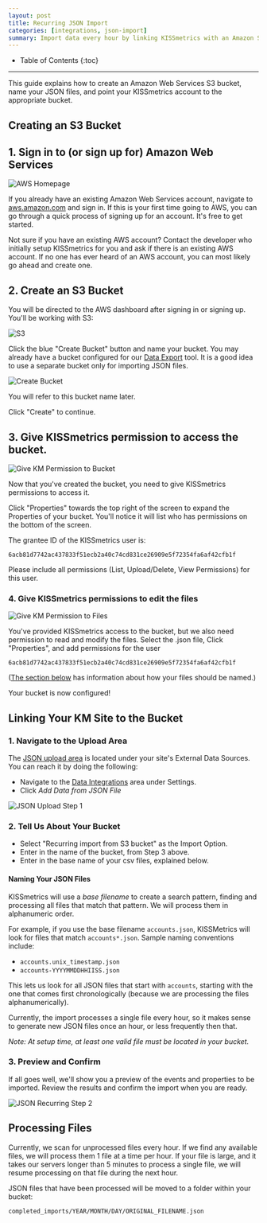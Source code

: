 ```yaml
---
layout: post
title: Recurring JSON Import
categories: [integrations, json-import]
summary: Import data every hour by linking KISSmetrics with an Amazon S3 bucket containing multiple `.csv` files.
---
```

* Table of Contents
{:toc}
* * *

This guide explains how to create an Amazon Web Services S3 bucket, name your JSON files, and point your KISSmetrics account to the appropriate bucket.

## Creating an S3 Bucket

## 1. Sign in to (or sign up for) Amazon Web Services
![AWS Homepage][1]

If you already have an existing Amazon Web Services account, navigate to [aws.amazon.com][aws] and sign in. If this is your first time going to AWS, you can go through a quick process of signing up for an account. It's free to get started.

Not sure if you have an existing AWS account? Contact the developer who initially setup KISSmetrics for you and ask if there is an existing AWS account. If no one has ever heard of an AWS account, you can most likely go ahead and create one.

## 2. Create an S3 Bucket

You will be directed to the AWS dashboard after signing in or signing up. You'll be working with S3:

![S3][2]

Click the blue "Create Bucket" button and name your bucket. You may already have a bucket configured for our [Data Export][data] tool. It is a good idea to use a separate bucket only for importing JSON files.

![Create Bucket][3]

You will refer to this bucket name later.

Click "Create" to continue.

## 3. Give KISSmetrics permission to access the bucket.
![Give KM Permission to Bucket][4]

Now that you've created the bucket, you need to give KISSmetrics permissions to access it.

Click "Properties" towards the top right of the screen to expand the Properties of your bucket. You'll notice it will list who has permissions on the bottom of the screen.

The grantee ID of the KISSmetrics user is:

`6acb81d7742ac437833f51ecb2a40c74cd831ce26909e5f72354fa6af42cfb1f`

Please include all permissions (List, Upload/Delete, View Permissions) for this user.

### 4. Give KISSmetrics permissions to edit the files
![Give KM Permission to Files][5]

You've provided KISSmetrics access to the bucket, but we also need permission to read and modify the files. Select the .json file, Click "Properties", and add permissions for the user

`6acb81d7742ac437833f51ecb2a40c74cd831ce26909e5f72354fa6af42cfb1f`

([The section below](/integrations/json-import/recurring-import#naming_your_csv_files) has information about how your files should be named.)

Your bucket is now configured!

## Linking Your KM Site to the Bucket

### 1. Navigate to the Upload Area

The [JSON upload area][json-new] is located under your site's External Data Sources. You can reach it by doing the following:

* Navigate to the [Data Integrations][external-data] area under Settings.
* Click *Add Data from JSON File*

![JSON Upload Step 1][screenshot-1]

### 2. Tell Us About Your Bucket

* Select "Recurring import from S3 bucket" as the Import Option.
* Enter in the name of the bucket, from Step 3 above.
* Enter in the base name of your csv files, explained below.

#### Naming Your JSON Files

KISSmetrics will use a *base filename* to create a search pattern, finding and processing all files that match that pattern. We will process them in alphanumeric order.

For example, if you use the base filename `accounts.json`, KISSMetrics will look for files that match `accounts*.json`. Sample naming conventions include:

* `accounts.unix_timestamp.json`
* `accounts-YYYYMMDDHHIISS.json`

This lets us look for all JSON files that start with `accounts`, starting with the one that comes first chronologically (because we are processing the files alphanumerically).

Currently, the import processes a single file every hour, so it makes sense to generate new JSON files once an hour, or less frequently then that.

*Note: At setup time, at least one valid file must be located in your bucket.*

### 3. Preview and Confirm

If all goes well, we'll show you a preview of the events and properties to be imported. Review the results and confirm the import when you are ready.

![JSON Recurring Step 2][screenshot-2]

## Processing Files

Currently, we scan for unprocessed files every hour. If we find any available files, we will process them 1 file at a time per hour. If your file is large, and it takes our servers longer than 5 minutes to process a single file, we will resume processing on that file during the next hour.

JSON files that have been processed will be moved to a folder within your bucket:

`completed_imports/YEAR/MONTH/DAY/ORIGINAL_FILENAME.json`

[screenshot-1]: http://kissmetrics-support-files.s3.amazonaws.com/assets/integrations/json-import/json-linking-step-5.png
[screenshot-2]: http://kissmetrics-support-files.s3.amazonaws.com/assets/integrations/json-import/json-import-preview.png
[1]: https://s3.amazonaws.com/kissmetrics-support-files/assets/integrations/csv-import/01-recurring-bucket.png
[2]: https://s3.amazonaws.com/kissmetrics-support-files/assets/integrations/csv-import/02-recurring-bucket.png
[3]: https://s3.amazonaws.com/kissmetrics-support-files/assets/integrations/csv-import/03-recurring-bucket.png
[4]: http://kissmetrics-support-files.s3.amazonaws.com/assets/integrations/json-import/json-imports-step-3.png
[5]: http://kissmetrics-support-files.s3.amazonaws.com/assets/integrations/json-import/json-imports-step-4.png

[aws]: https://aws.amazon.com
[settings]: https://app.kissmetrics.com/settings
[external-data]: https://www.kissmetric.com/external_data
[json-new]: https://app.kissmetrics.com/external_data/json.new

[data]: /apis/data
